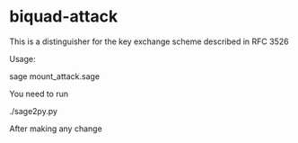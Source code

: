 biquad-attack
=============

This is a distinguisher for the key exchange scheme described in RFC 3526

Usage:

sage mount_attack.sage

You need to run

./sage2py.py

After making any change
